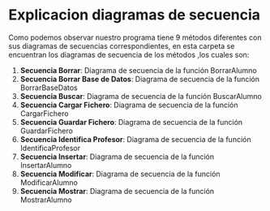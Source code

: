 # Explicacion diagramas de secuencia
Como podemos observar nuestro programa tiene 9 métodos diferentes con sus diagramas de secuencias correspondientes,
en esta carpeta se encuentran los diagramas de secuencia de los métodos ,los cuales son:

1. **Secuencia Borrar**: Diagrama de secuencia de la función BorrarAlumno
2. **Secuencia Borrar Base de Datos**: Diagrama de secuencia de la función BorrarBaseDatos
3. **Secuencia Buscar**: Diagrama de secuencia de la función BuscarAlumno
4. **Secuencia Cargar Fichero**: Diagrama de secuencia de la función CargarFichero
5. **Secuencia Guardar Fichero**: Diagrama de secuencia de la función GuardarFichero
6. **Secuencia Identifica Profesor**: Diagrama de secuencia de la función IdentificaProfesor
7. **Secuencia Insertar**: Diagrama de secuencia de la función InsertarAlumno
8. **Secuencia Modificar**: Diagrama de secuencia de la función ModificarAlumno
9. **Secuencia Mostrar**: Diagrama de secuencia de la función MostrarAlumno

